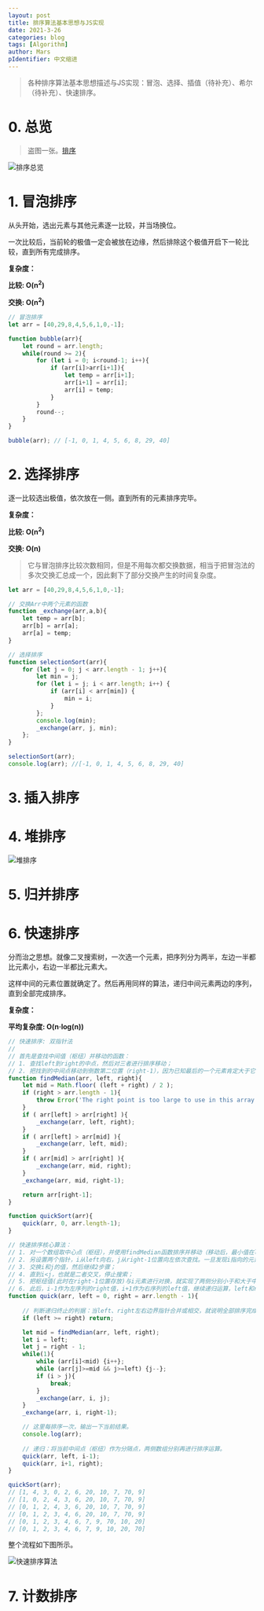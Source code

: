 ```yaml
---
layout: post
title: 排序算法基本思想与JS实现
date: 2021-3-26
categories: blog
tags: [Algorithm]
author: Mars
pIdentifier: 中文缩进
---
```


> 各种排序算法基本思想描述与JS实现：冒泡、选择、插值（待补充）、希尔（待补充）、快速排序。

# 0. 总览

> 盗图一张。[排序](https://zhuanlan.zhihu.com/p/57088609)

![排序总览](/assets/posts/16.png)

# 1. 冒泡排序
从头开始，选出元素与其他元素逐一比较，并当场换位。

一次比较后，当前轮的极值一定会被放在边缘，然后排除这个极值开启下一轮比较，直到所有完成排序。

**复杂度：**

**比较: O(n<sup>2</sup>)**

**交换: O(n<sup>2</sup>)**

```js
// 冒泡排序
let arr = [40,29,8,4,5,6,1,0,-1];

function bubble(arr){
    let round = arr.length;
    while(round >= 2){
        for (let i = 0; i<round-1; i++){
            if (arr[i]>arr[i+1]){
                let temp = arr[i+1];
                arr[i+1] = arr[i];
                arr[i] = temp;
            }
        }
        round--;
    }
}

bubble(arr); // [-1, 0, 1, 4, 5, 6, 8, 29, 40]
```

# 2. 选择排序

逐一比较选出极值，依次放在一侧。直到所有的元素排序完毕。

**复杂度：**

**比较: O(n<sup>2</sup>)**

**交换: O(n)**

> 它与冒泡排序比较次数相同，但是不用每次都交换数据，相当于把冒泡法的多次交换汇总成一个，因此剩下了部分交换产生的时间复杂度。

```js
let arr = [40,29,8,4,5,6,1,0,-1];

// 交换Arr中两个元素的函数
function _exchange(arr,a,b){
    let temp = arr[b];
    arr[b] = arr[a];
    arr[a] = temp;
}

// 选择排序
function selectionSort(arr){
    for (let j = 0; j < arr.length - 1; j++){
        let min = j;
        for (let i = j; i < arr.length; i++) {
            if (arr[i] < arr[min]) {
                min = i;
            }
        };
        console.log(min);
        _exchange(arr, j, min);
    };
}

selectionSort(arr);
console.log(arr); //[-1, 0, 1, 4, 5, 6, 8, 29, 40]
```

# 3. 插入排序

# 4. 堆排序

![堆排序](https://www.marswiz.com/blog/2021/06/17/%E4%BD%BF%E7%94%A8%E6%95%B0%E7%BB%84%E6%9E%84%E5%BB%BA%E5%A0%86%E7%BB%93%E6%9E%84%E7%9A%84%E8%BF%87%E7%A8%8B%E5%92%8C%E5%8E%9F%E7%90%86/)

# 5. 归并排序

# 6. 快速排序

分而治之思想。就像二叉搜索树，一次选一个元素，把序列分为两半，左边一半都比元素小，右边一半都比元素大。

这样中间的元素位置就确定了。然后再用同样的算法，递归中间元素两边的序列，直到全部完成排序。

**复杂度：**

**平均复杂度: O(n·log(n))**

```js
// 快速排序: 双指针法
//
// 首先是查找中间值（枢纽）并移动的函数：
// 1. 查找left到right的中点，然后对三者进行排序移动；
// 2. 把找到的中间点移动到倒数第二位置（right-1），因为已知最后的一个元素肯定大于它。这样方便后续的操作。
function findMedian(arr, left, right){
    let mid = Math.floor( (left + right) / 2 );
    if (right > arr.length - 1){
        throw Error('The right point is too large to use in this array.');
    }
    if ( arr[left] > arr[right] ){
        _exchange(arr, left, right);
    }
    if ( arr[left] > arr[mid] ){
        _exchange(arr, left, mid);
    }
    if ( arr[mid] > arr[right] ){
        _exchange(arr, mid, right);
    }
    _exchange(arr, mid, right-1);

    return arr[right-1];
}

function quickSort(arr){
    quick(arr, 0, arr.length-1);
}

// 快速排序核心算法：
// 1. 对一个数组取中心点（枢纽），并使用findMedian函数排序并移动（移动后，最小值在left位置，最大值在right位置，枢纽也就是中值在right-1位置）；
// 2. 另设置两个指针，i从left向右，j从right-1位置向左依次查找。一旦发现i指向的元素大于枢纽值mid就停下来，j指向的元素小于枢纽值mid也停下来。
// 3. 交换i和j的值，然后继续2步骤；
// 4. 直到i<j，也就是二者交叉，停止搜索；
// 5. 把枢纽值(此时在right-1位置存放)与i元素进行对换，就实现了两侧分别小于和大于中间值的排序。
// 6. 此后，i-1作为左序列的right值，i+1作为右序列的left值，继续递归运算，left和right相交时，终止迭代，完成排序。
function quick(arr, left = 0, right = arr.length - 1){
    
    // 判断递归终止的判据：当left、right左右边界指针合并或相交，就说明全部排序完成。
    if (left >= right) return;

    let mid = findMedian(arr, left, right);
    let i = left;
    let j = right - 1;
    while(1){
        while (arr[i]<mid) {i++};
        while (arr[j]>=mid && j>=left) {j--};
        if (i > j){
            break;
        }
        _exchange(arr, i, j);
    }
    _exchange(arr, i, right-1);

    // 这里每排序一次，输出一下当前结果。
    console.log(arr);
    
    // 递归：将当前中间点（枢纽）作为分隔点，两侧数组分别再进行排序运算。
    quick(arr, left, i-1);
    quick(arr, i+1, right);
}

quickSort(arr); 
// [1, 4, 3, 0, 2, 6, 20, 10, 7, 70, 9]
// [1, 0, 2, 4, 3, 6, 20, 10, 7, 70, 9]
// [0, 1, 2, 4, 3, 6, 20, 10, 7, 70, 9]
// [0, 1, 2, 3, 4, 6, 20, 10, 7, 70, 9]
// [0, 1, 2, 3, 4, 6, 7, 9, 70, 10, 20]
// [0, 1, 2, 3, 4, 6, 7, 9, 10, 20, 70]
```
整个流程如下图所示。

![快速排序算法](/assets/posts/20210326_1.svg)

# 7. 计数排序

